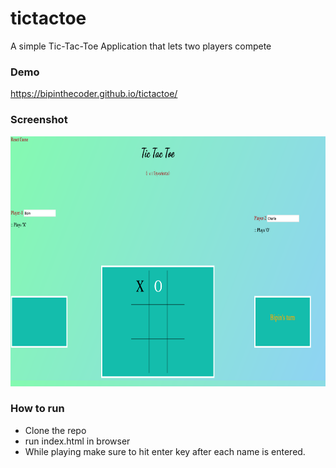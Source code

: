# tictactoe
A simple Tic-Tac-Toe Application that lets two players compete

### Demo
https://bipinthecoder.github.io/tictactoe/

### Screenshot

<p align="center">
  <img src="Screenshot 2020-08-08 at 12.09.15 AM.png" height="400px" width="800px">
</p>

### How to run
- Clone the repo
- run index.html in browser
- While playing make sure to hit enter key after each name is entered.
